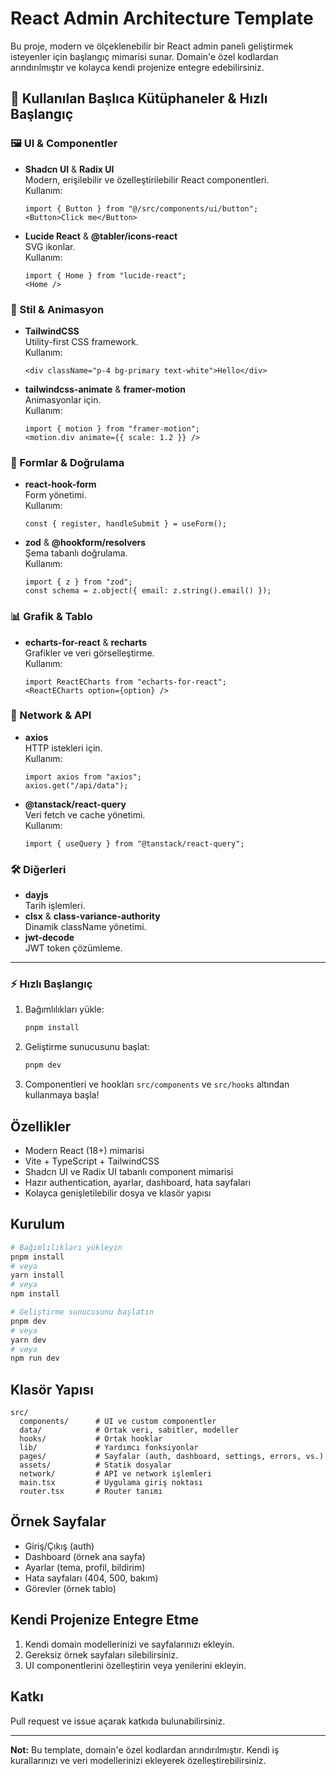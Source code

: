 # React Admin Architecture Template

Bu proje, modern ve ölçeklenebilir bir React admin paneli geliştirmek isteyenler için başlangıç mimarisi sunar. Domain'e özel kodlardan arındırılmıştır ve kolayca kendi projenize entegre edebilirsiniz.

## 🚀 Kullanılan Başlıca Kütüphaneler & Hızlı Başlangıç

### 🖼️ UI & Componentler
- **Shadcn UI** & **Radix UI**  
  Modern, erişilebilir ve özelleştirilebilir React componentleri.  
  Kullanım:  
  ```tsx
  import { Button } from "@/src/components/ui/button";
  <Button>Click me</Button>
  ```
- **Lucide React** & **@tabler/icons-react**  
  SVG ikonlar.  
  Kullanım:  
  ```tsx
  import { Home } from "lucide-react";
  <Home />
  ```

### 🎨 Stil & Animasyon
- **TailwindCSS**  
  Utility-first CSS framework.  
  Kullanım:  
  ```tsx
  <div className="p-4 bg-primary text-white">Hello</div>
  ```
- **tailwindcss-animate** & **framer-motion**  
  Animasyonlar için.  
  Kullanım:  
  ```tsx
  import { motion } from "framer-motion";
  <motion.div animate={{ scale: 1.2 }} />
  ```

### 🧩 Formlar & Doğrulama
- **react-hook-form**  
  Form yönetimi.  
  Kullanım:  
  ```tsx
  const { register, handleSubmit } = useForm();
  ```
- **zod** & **@hookform/resolvers**  
  Şema tabanlı doğrulama.  
  Kullanım:  
  ```tsx
  import { z } from "zod";
  const schema = z.object({ email: z.string().email() });
  ```

### 📊 Grafik & Tablo
- **echarts-for-react** & **recharts**  
  Grafikler ve veri görselleştirme.  
  Kullanım:  
  ```tsx
  import ReactECharts from "echarts-for-react";
  <ReactECharts option={option} />
  ```

### 🔗 Network & API
- **axios**  
  HTTP istekleri için.  
  Kullanım:  
  ```tsx
  import axios from "axios";
  axios.get("/api/data");
  ```
- **@tanstack/react-query**  
  Veri fetch ve cache yönetimi.  
  Kullanım:  
  ```tsx
  import { useQuery } from "@tanstack/react-query";
  ```

### 🛠️ Diğerleri
- **dayjs**  
  Tarih işlemleri.
- **clsx** & **class-variance-authority**  
  Dinamik className yönetimi.
- **jwt-decode**  
  JWT token çözümleme.

---

### ⚡ Hızlı Başlangıç

1. Bağımlılıkları yükle:  
   ```bash
   pnpm install
   ```
2. Geliştirme sunucusunu başlat:  
   ```bash
   pnpm dev
   ```
3. Componentleri ve hookları `src/components` ve `src/hooks` altından kullanmaya başla!

## Özellikler
- Modern React (18+) mimarisi
- Vite + TypeScript + TailwindCSS
- Shadcn UI ve Radix UI tabanlı component mimarisi
- Hazır authentication, ayarlar, dashboard, hata sayfaları
- Kolayca genişletilebilir dosya ve klasör yapısı

## Kurulum

```bash
# Bağımlılıkları yükleyin
pnpm install
# veya
yarn install
# veya
npm install

# Geliştirme sunucusunu başlatın
pnpm dev
# veya
yarn dev
# veya
npm run dev
```

## Klasör Yapısı

```
src/
  components/      # UI ve custom componentler
  data/            # Ortak veri, sabitler, modeller
  hooks/           # Ortak hooklar
  lib/             # Yardımcı fonksiyonlar
  pages/           # Sayfalar (auth, dashboard, settings, errors, vs.)
  assets/          # Statik dosyalar
  network/         # API ve network işlemleri
  main.tsx         # Uygulama giriş noktası
  router.tsx       # Router tanımı
```

## Örnek Sayfalar
- Giriş/Çıkış (auth)
- Dashboard (örnek ana sayfa)
- Ayarlar (tema, profil, bildirim)
- Hata sayfaları (404, 500, bakım)
- Görevler (örnek tablo)

## Kendi Projenize Entegre Etme
1. Kendi domain modellerinizi ve sayfalarınızı ekleyin.
2. Gereksiz örnek sayfaları silebilirsiniz.
3. UI componentlerini özelleştirin veya yenilerini ekleyin.

## Katkı
Pull request ve issue açarak katkıda bulunabilirsiniz.

---

**Not:** Bu template, domain'e özel kodlardan arındırılmıştır. Kendi iş kurallarınızı ve veri modellerinizi ekleyerek özelleştirebilirsiniz.
